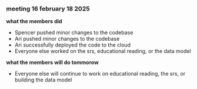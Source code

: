 ### meeting 16 february 18 2025
**what the members did**
- Spencer pushed minor changes to the codebase
- Ari pushed minor changes to the codebase
- Ari successfully deployed the code to the cloud
- Everyone else worked on the srs, educational reading, or the data model

**what the members will do tommorow**
- Everyone else will continue to work on educational reading, the srs, or building the data model

